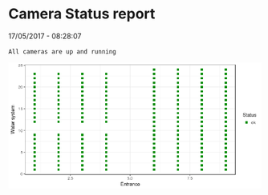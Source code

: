 Camera Status report
================
17/05/2017 - 08:28:07

    All cameras are up and running

![](camreport_files/figure-markdown_github/unnamed-chunk-2-1.png)
